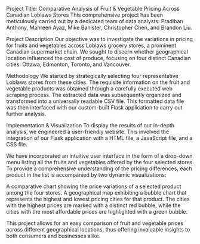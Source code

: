 Project Title: Comparative Analysis of Fruit & Vegetable Pricing Across Canadian Loblaws Stores
This comprehensive project has been meticulously carried out by a dedicated team of data analysts: Pradiban Anthony, Mahreen Ayaz, Mike Banister, Christopher Chen, and Brandon Liu.

Project Description
Our objective was to investigate the variations in pricing for fruits and vegetables across Loblaws grocery stores, a prominent Canadian supermarket chain. We sought to discern whether geographical location influenced the cost of produce, focusing on four distinct Canadian cities: Ottawa, Edmonton, Toronto, and Vancouver.

Methodology
We started by strategically selecting four representative Loblaws stores from these cities. The requisite information on the fruit and vegetable products was obtained through a carefully executed web scraping process. The extracted data was subsequently organized and transformed into a universally readable CSV file. This formatted data file was then interfaced with our custom-built Flask application to carry out further analysis.

Implementation & Visualization
To display the results of our in-depth analysis, we engineered a user-friendly website. This involved the integration of our Flask application with a HTML file, a JavaScript file, and a CSS file.

We have incorporated an intuitive user interface in the form of a drop-down menu listing all the fruits and vegetables offered by the four selected stores. To provide a comprehensive understanding of the pricing differences, each product in the list is accompanied by two dynamic visualizations:

A comparative chart showing the price variations of a selected product among the four stores.
A geographical map exhibiting a bubble chart that represents the highest and lowest pricing cities for that product.
The cities with the highest prices are marked with a distinct red bubble, while the cities with the most affordable prices are highlighted with a green bubble.

This project allows for an easy comparison of fruit and vegetable prices across different geographical locations, thus offering invaluable insights to both consumers and businesses alike.
